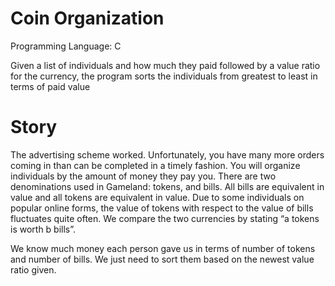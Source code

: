 # Coin Organization

Programming Language: C

Given a list of individuals and how much they paid followed by a value ratio for the currency, the program sorts the individuals from greatest to least in terms of paid value

# Story
The advertising scheme worked. Unfortunately, you have many more orders coming in than can be completed in a timely fashion. You will organize individuals by the amount of money they pay you. There are two denominations used in Gameland: tokens, and bills. All bills are equivalent in value and all tokens are equivalent in value. Due to some individuals on popular online forms, the value of tokens with respect to the value of bills fluctuates quite often. We compare the two currencies by stating “a tokens is worth b bills”.

We know much money each person gave us in terms of number of tokens and number of bills.
We just need to sort them based on the newest value ratio given.
